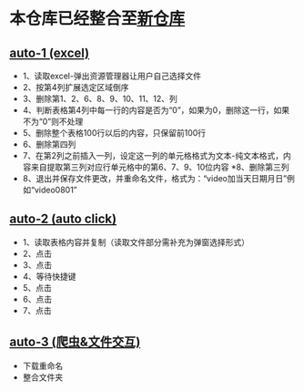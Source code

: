 # 本仓库已经整合至[新仓库](https://github.com/LuckyNigel/230731)

## [auto-1  (excel)](https://github.com/LuckyNigel/230731)
* 1、读取excel-弹出资源管理器让用户自己选择文件 
* 2、按第4列扩展选定区域倒序 
* 3、删除第1、2、6、8、9、10、11、12、列 
* 4、判断表格第4列中每一行的内容是否为“0”，如果为0，删除这一行，如果不为“0”则不处理 
* 5、删除整个表格100行以后的内容，只保留前100行 
* 6、删除第四列 
* 7、在第2列之前插入一列，设定这一列的单元格格式为文本-纯文本格式，内容来自提取第三列对应行单元格中的第6、7、9、10位内容
*8、删除第三列
* 8、退出并保存文件更改，并重命名文件，格式为：“video加当天日期月日”例如“video0801”

## [auto-2  (auto click)](https://github.com/LuckyNigel/230731)
* 1、读取表格内容并复制（读取文件部分需补充为弹窗选择形式） 
* 2、点击 
* 3、点击 
* 4、等待快捷键 
* 5、点击 
* 6、点击 
* 7、点击

## [auto-3  (爬虫&文件交互)](https://github.com/LuckyNigel/230731)
* 下载重命名
* 整合文件夹